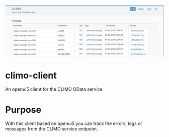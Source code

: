 ![error cds view](https://github.com/impnguyen/climo-client/blob/master/readmeMedia/Climo-Client.png)


# climo-client
An openui5 client for the CLIMO OData service


# Purpose
With this client based on openui5 you can track the errors, logs or messages from the CLIMO service endpoint.

